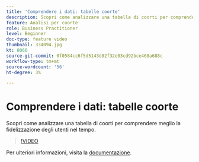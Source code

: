 ```yaml
---
title: 'Comprendere i dati: tabelle coorte'
description: Scopri come analizzare una tabella di coorti per comprendere meglio la fidelizzazione degli utenti nel tempo.
feature: Analisi per coorte
role: Business Practitioner
level: Beginner
doc-type: feature video
thumbnail: 334094.jpg
kt: 8060
source-git-commit: 0f0584cc6f5d5143d82f32e03cd92bce468a688c
workflow-type: tm+mt
source-wordcount: '56'
ht-degree: 3%

---
```



# Comprendere i dati: tabelle coorte

Scopri come analizzare una tabella di coorti per comprendere meglio la fidelizzazione degli utenti nel tempo.

>[!VIDEO](https://video.tv.adobe.com/v/334094/?quality=12&learn=on)

Per ulteriori informazioni, visita la [documentazione](https://experienceleague.adobe.com/docs/analytics/analyze/analysis-workspace/visualizations/cohort-table/cohort-analysis.html?lang=en).
